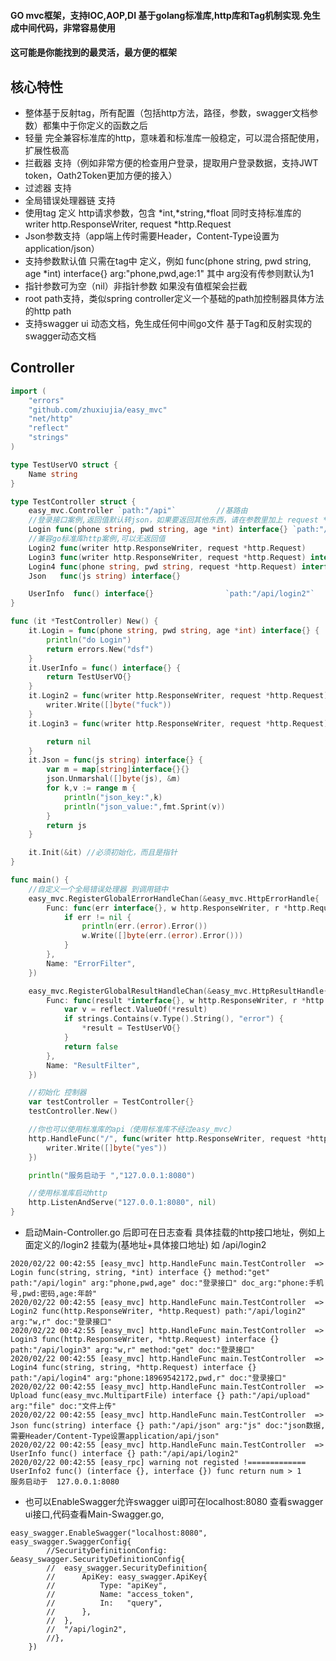#### GO mvc框架，支持IOC,AOP,DI 基于golang标准库,http库和Tag机制实现.免生成中间代码，非常容易使用
#### 这可能是你能找到的最灵活，最方便的框架
## 核心特性

* 整体基于反射tag，所有配置（包括http方法，路径，参数，swagger文档参数）都集中于你定义的函数之后
* 轻量 完全兼容标准库的http，意味着和标准库一般稳定，可以混合搭配使用，扩展性极高
* 拦截器 支持（例如非常方便的检查用户登录，提取用户登录数据，支持JWT token，Oath2Token更加方便的接入）
* 过滤器 支持
* 全局错误处理器链 支持
* 使用tag 定义 http请求参数，包含 *int,*string,*float 同时支持标准库的 writer http.ResponseWriter, request *http.Request
* Json参数支持（app端上传时需要Header，Content-Type设置为application/json）
* 支持参数默认值 只需在tag中 定义，例如 func(phone string, pwd string, age *int) interface{} arg:"phone,pwd,age:1"  其中 arg没有传参则默认为1
* 指针参数可为空（nil）非指针参数 如果没有值框架会拦截
* root path支持，类似spring controller定义一个基础的path加控制器具体方法的http path
* 支持swagger ui 动态文档，免生成任何中间go文件 基于Tag和反射实现的swagger动态文档


## Controller
``` go
import (
	"errors"
	"github.com/zhuxiujia/easy_mvc"
	"net/http"
	"reflect"
	"strings"
)

type TestUserVO struct {
	Name string
}

type TestController struct {
	easy_mvc.Controller `path:"/api"`         //基路由
	//登录接口案例,返回值默认转json，如果要返回其他东西，请在参数里加上 request *http.Request 把content-type 改了，然后可以自行处理（或者直接兼容标准库func(writer http.ResponseWriter, request *http.Request)）
	Login func(phone string, pwd string, age *int) interface{} `path:"/login" arg:"phone,pwd,age" doc_arg:"phone:手机号,pwd:密码,age:年龄"`
	//兼容go标准库http案例,可以无返回值
	Login2 func(writer http.ResponseWriter, request *http.Request)             `path:"/login2" arg:"w,r"`
	Login3 func(writer http.ResponseWriter, request *http.Request) interface{} `path:"/login3" arg:"w,r" method:"get"`
	Login4 func(phone string, pwd string, request *http.Request) interface{}   `path:"/login4" arg:"phone,pwd,r"`
	Json   func(js string) interface{}                                         `path:"/json" arg:"js" doc:"json数据,需要Header/Content-Type设置application/json"`

	UserInfo  func() interface{}                `path:"/api/login2"`
}

func (it *TestController) New() {
	it.Login = func(phone string, pwd string, age *int) interface{} {
		println("do Login")
		return errors.New("dsf")
	}
	it.UserInfo = func() interface{} {
		return TestUserVO{}
	}
	it.Login2 = func(writer http.ResponseWriter, request *http.Request) {
		writer.Write([]byte("fuck"))
	}
	it.Login3 = func(writer http.ResponseWriter, request *http.Request) interface{} {

		return nil
	}
    it.Json = func(js string) interface{} {
		var m = map[string]interface{}{}
		json.Unmarshal([]byte(js), &m)
		for k,v := range m {
			println("json_key:",k)
			println("json_value:",fmt.Sprint(v))
		}
		return js
	}

	it.Init(&it) //必须初始化，而且是指针
}

func main() {
	//自定义一个全局错误处理器 到调用链中
	easy_mvc.RegisterGlobalErrorHandleChan(&easy_mvc.HttpErrorHandle{
		Func: func(err interface{}, w http.ResponseWriter, r *http.Request) {
			if err != nil {
				println(err.(error).Error())
				w.Write([]byte(err.(error).Error()))
			}
		},
		Name: "ErrorFilter",
	})

	easy_mvc.RegisterGlobalResultHandleChan(&easy_mvc.HttpResultHandle{
		Func: func(result *interface{}, w http.ResponseWriter, r *http.Request) bool {
			var v = reflect.ValueOf(*result)
			if strings.Contains(v.Type().String(), "error") {
				*result = TestUserVO{}
			}
			return false
		},
		Name: "ResultFilter",
	})

	//初始化 控制器
	var testController = TestController{}
	testController.New()

	//你也可以使用标准库的api（使用标准库不经过easy_mvc）
	http.HandleFunc("/", func(writer http.ResponseWriter, request *http.Request) {
		writer.Write([]byte("yes"))
	})

	println("服务启动于 ","127.0.0.1:8080")

	//使用标准库启动http
	http.ListenAndServe("127.0.0.1:8080", nil)
}
```

* 启动Main-Controller.go 后即可在日志查看 具体挂载的http接口地址，例如上面定义的/login2 挂载为(基地址+具体接口地址) 如 /api/login2

``` log
2020/02/22 00:42:55 [easy_mvc] http.HandleFunc main.TestController  =>  Login func(string, string, *int) interface {} method:"get" path:"/api/login" arg:"phone,pwd,age" doc:"登录接口" doc_arg:"phone:手机号,pwd:密码,age:年龄"
2020/02/22 00:42:55 [easy_mvc] http.HandleFunc main.TestController  =>  Login2 func(http.ResponseWriter, *http.Request) path:"/api/login2" arg:"w,r" doc:"登录接口"
2020/02/22 00:42:55 [easy_mvc] http.HandleFunc main.TestController  =>  Login3 func(http.ResponseWriter, *http.Request) interface {} path:"/api/login3" arg:"w,r" method:"get" doc:"登录接口"
2020/02/22 00:42:55 [easy_mvc] http.HandleFunc main.TestController  =>  Login4 func(string, string, *http.Request) interface {} path:"/api/login4" arg:"phone:18969542172,pwd,r" doc:"登录接口"
2020/02/22 00:42:55 [easy_mvc] http.HandleFunc main.TestController  =>  Upload func(easy_mvc.MultipartFile) interface {} path:"/api/upload" arg:"file" doc:"文件上传"
2020/02/22 00:42:55 [easy_mvc] http.HandleFunc main.TestController  =>  Json func(string) interface {} path:"/api/json" arg:"js" doc:"json数据,需要Header/Content-Type设置application/api/json"
2020/02/22 00:42:55 [easy_mvc] http.HandleFunc main.TestController  =>  UserInfo func() interface {} path:"/api/api/login2"
2020/02/22 00:42:55 [easy_rpc] warning not registed !============= UserInfo2 func() (interface {}, interface {}) func return num > 1 
服务启动于  127.0.0.1:8080
```
* 也可以EnableSwagger允许swagger ui即可在localhost:8080 查看swagger ui接口,代码查看Main-Swagger.go,
``` log
easy_swagger.EnableSwagger("localhost:8080", easy_swagger.SwaggerConfig{
		//SecurityDefinitionConfig: &easy_swagger.SecurityDefinitionConfig{
		//	easy_swagger.SecurityDefinition{
		//		ApiKey: easy_swagger.ApiKey{
		//			Type: "apiKey",
		//			Name: "access_token",
		//			In:   "query",
		//		},
		//	},
		//	"/api/login2",
		//},
	})
```
